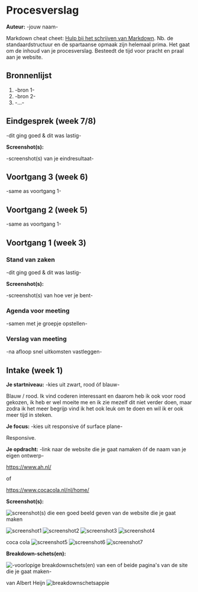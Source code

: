 # Procesverslag
**Auteur:** -jouw naam-

Markdown cheat cheet: [Hulp bij het schrijven van Markdown](https://github.com/adam-p/markdown-here/wiki/Markdown-Cheatsheet). Nb. de standaardstructuur en de spartaanse opmaak zijn helemaal prima. Het gaat om de inhoud van je procesverslag. Besteedt de tijd voor pracht en praal aan je website.



## Bronnenlijst
1. -bron 1-
2. -bron 2-
3. -...-



## Eindgesprek (week 7/8)

-dit ging goed & dit was lastig-

**Screenshot(s):**

-screenshot(s) van je eindresultaat-



## Voortgang 3 (week 6)

-same as voortgang 1-



## Voortgang 2 (week 5)

-same as voortgang 1-



## Voortgang 1 (week 3)

### Stand van zaken

-dit ging goed & dit was lastig-

**Screenshot(s):**

-screenshot(s) van hoe ver je bent-

### Agenda voor meeting

-samen met je groepje opstellen-

### Verslag van meeting

-na afloop snel uitkomsten vastleggen-



## Intake (week 1)

**Je startniveau:** -kies uit zwart, rood óf blauw-

Blauw / rood. Ik vind coderen interessant en daarom heb ik ook voor rood gekozen, ik heb er wel moeite me en ik zie mezelf dit niet verder doen, maar zodra ik het meer begrijp vind ik het ook leuk om te doen en wil ik er ook meer tijd in steken. 

**Je focus:** -kies uit responsive óf surface plane-

Responsive. 


**Je opdracht:** -link naar de website die je gaat namaken óf de naam van je eigen ontwerp-

https://www.ah.nl/

of

https://www.cocacola.nl/nl/home/

**Screenshot(s):**

![screenshot(s) die een goed beeld geven van de website die je gaat maken](images/dummy-image.svg) 


![screenshot1](images/screen1.png)
![screenshot2](images/screen2.png)
![screenshot3](images/screen3.png)
![screenshot4](images/screen4.png)

coca cola
![screenshot5](images/screenshot5.png)
![screenshot6](images/screenshot6.png)
![screenshot7](images/screenshot7.png)




**Breakdown-schets(en):**

![-voorlopige breakdownschets(en) van een of beide pagina's van de site die je gaat maken-](images/dummy-image.svg)

van Albert Heijn 
![breakdownschetsappie](images/breakdownschets.png)


